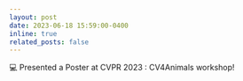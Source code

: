```yaml
---
layout: post
date: 2023-06-18 15:59:00-0400
inline: true
related_posts: false
---
```


💻 Presented a Poster at CVPR 2023 : CV4Animals workshop!
